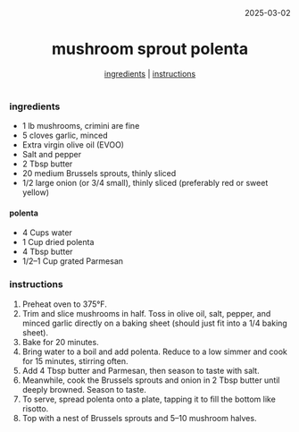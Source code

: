 <p align="right">2025-03-02</p>

<h1 align="center">mushroom sprout polenta</h1>

<div align="center">
  <a href="#ingredients">ingredients</a> | 
  <a href="#instructions">instructions</a>
</div>
<br>

### ingredients
- 1 lb mushrooms, crimini are fine  
- 5 cloves garlic, minced  
- Extra virgin olive oil (EVOO)  
- Salt and pepper  
- 2 Tbsp butter  
- 20 medium Brussels sprouts, thinly sliced  
- 1/2 large onion (or 3/4 small), thinly sliced (preferably red or sweet yellow)  

#### polenta  
- 4 Cups water  
- 1 Cup dried polenta  
- 4 Tbsp butter  
- 1/2–1 Cup grated Parmesan  

### instructions
1. Preheat oven to 375°F.  
2. Trim and slice mushrooms in half. Toss in olive oil, salt, pepper, and minced garlic directly on a baking sheet (should just fit into a 1/4 baking sheet).  
3. Bake for 20 minutes.  
4. Bring water to a boil and add polenta. Reduce to a low simmer and cook for 15 minutes, stirring often.  
5. Add 4 Tbsp butter and Parmesan, then season to taste with salt.  
6. Meanwhile, cook the Brussels sprouts and onion in 2 Tbsp butter until deeply browned. Season to taste.  
7. To serve, spread polenta onto a plate, tapping it to fill the bottom like risotto.  
8. Top with a nest of Brussels sprouts and 5–10 mushroom halves.  
